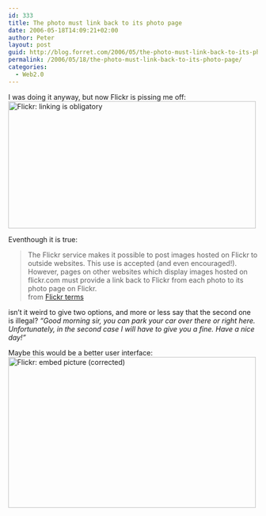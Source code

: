 ```yaml
---
id: 333
title: The photo must link back to its photo page
date: 2006-05-18T14:09:21+02:00
author: Peter
layout: post
guid: http://blog.forret.com/2006/05/the-photo-must-link-back-to-its-photo-page/
permalink: /2006/05/18/the-photo-must-link-back-to-its-photo-page/
categories:
  - Web2.0
---
```

I was doing it anyway, but now Flickr is pissing me off:  
[<img loading="lazy" src="http://static.flickr.com/44/148700570_7ab9544179.jpg" width="500" height="257" alt="Flickr: linking is obligatory" />](http://www.flickr.com/photos/pforret/148700570/ "Photo Sharing")

Eventhough it is true:

> The Flickr service makes it possible to post images hosted on Flickr to outside websites. This use is accepted (and even encouraged!). However, pages on other websites which display images hosted on flickr.com must provide a link back to Flickr from each photo to its photo page on Flickr.  
> from [Flickr terms](http://www.flickr.com/terms.gne)

isn&#8217;t it weird to give two options, and more or less say that the second one is illegal? _&#8220;Good morning sir, you can park your car over there or right here. Unfortunately, in the second case I will have to give you a fine. Have a nice day!&#8221;_

Maybe this would be a better user interface:  
[<img loading="lazy" src="http://static.flickr.com/47/148708715_86640c0402.jpg" width="500" height="305" alt="Flickr: embed picture (corrected)" />](http://www.flickr.com/photos/pforret/148708715/ "Photo Sharing")